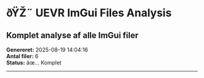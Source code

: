 ﻿# ðŸŽ¨ UEVR ImGui Files Analysis
## Komplet analyse af alle ImGui filer

**Genereret:** 2025-08-19 14:04:16  
**Antal filer:** 6  
**Status:** âœ… Komplet

---

